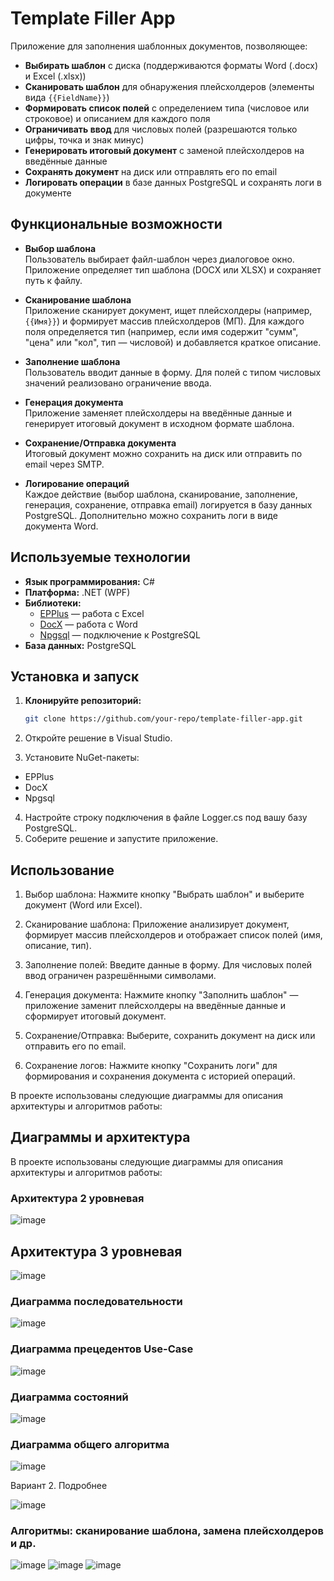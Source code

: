 # Template Filler App

Приложение для заполнения шаблонных документов, позволяющее:

- **Выбирать шаблон** с диска (поддерживаются форматы Word (.docx) и Excel (.xlsx))
- **Сканировать шаблон** для обнаружения плейсхолдеров (элементы вида `{{FieldName}}`)
- **Формировать список полей** с определением типа (числовое или строковое) и описанием для каждого поля
- **Ограничивать ввод** для числовых полей (разрешаются только цифры, точка и знак минус)
- **Генерировать итоговый документ** с заменой плейсхолдеров на введённые данные
- **Сохранять документ** на диск или отправлять его по email
- **Логировать операции** в базе данных PostgreSQL и сохранять логи в документе

## Функциональные возможности

- **Выбор шаблона**  
  Пользователь выбирает файл-шаблон через диалоговое окно. Приложение определяет тип шаблона (DOCX или XLSX) и сохраняет путь к файлу.

- **Сканирование шаблона**  
  Приложение сканирует документ, ищет плейсхолдеры (например, `{{Имя}}`) и формирует массив плейсхолдеров (МП). Для каждого поля определяется тип (например, если имя содержит "сумм", "цена" или "кол", тип — числовой) и добавляется краткое описание.

- **Заполнение шаблона**  
  Пользователь вводит данные в форму. Для полей с типом числовых значений реализовано ограничение ввода.

- **Генерация документа**  
  Приложение заменяет плейсхолдеры на введённые данные и генерирует итоговый документ в исходном формате шаблона.

- **Сохранение/Отправка документа**  
  Итоговый документ можно сохранить на диск или отправить по email через SMTP.

- **Логирование операций**  
  Каждое действие (выбор шаблона, сканирование, заполнение, генерация, сохранение, отправка email) логируется в базу данных PostgreSQL. Дополнительно можно сохранить логи в виде документа Word.

## Используемые технологии

- **Язык программирования:** C#
- **Платформа:** .NET (WPF)
- **Библиотеки:**
  - [EPPlus](https://github.com/EPPlusSoftware/EPPlus) — работа с Excel
  - [DocX](https://github.com/xceedsoftware/DocX) — работа с Word
  - [Npgsql](https://www.npgsql.org/) — подключение к PostgreSQL
- **База данных:** PostgreSQL

## Установка и запуск

1. **Клонируйте репозиторий:**
   ```bash
   git clone https://github.com/your-repo/template-filler-app.git
    ```

2. Откройте решение в Visual Studio.
3. Установите NuGet-пакеты:
* EPPlus
* DocX
* Npgsql
4. Настройте строку подключения в файле Logger.cs под вашу базу PostgreSQL.
5. Соберите решение и запустите приложение.

## Использование
1. Выбор шаблона:
  Нажмите кнопку "Выбрать шаблон" и выберите документ (Word или Excel).

2. Сканирование шаблона:
  Приложение анализирует документ, формирует массив плейсхолдеров и отображает список полей (имя, описание, тип).

3. Заполнение полей:
  Введите данные в форму. Для числовых полей ввод ограничен разрешёнными символами.

4. Генерация документа:
  Нажмите кнопку "Заполнить шаблон" — приложение заменит плейсхолдеры на введённые данные и сформирует итоговый документ.

5. Сохранение/Отправка:
  Выберите, сохранить документ на диск или отправить его по email.

6. Сохранение логов:
  Нажмите кнопку "Сохранить логи" для формирования и сохранения документа с историей операций.


В проекте использованы следующие диаграммы для описания архитектуры и алгоритмов работы:

## Диаграммы и архитектура
В проекте использованы следующие диаграммы для описания архитектуры и алгоритмов работы:

### Архитектура 2 уровневая
![image](https://github.com/user-attachments/assets/56645915-17e7-4090-983a-cd513c625780)

## Архитектура 3 уровневая
![image](https://github.com/user-attachments/assets/057a282a-77e5-4c18-8b08-b24e0fca2aa3)


### Диаграмма последовательности
![image](https://github.com/user-attachments/assets/4c531f6c-69ce-472e-b3e4-da7a96cfa0ce)

### Диаграмма прецедентов Use-Case
![image](https://github.com/user-attachments/assets/d84f9e7c-f70e-41c9-8f76-1edb8f18b132)

### Диаграмма состояний
![image](https://github.com/user-attachments/assets/0b9aa1be-936c-4b69-9395-287176091adc)

### Диаграмма общего алгоритма
![image](https://github.com/user-attachments/assets/26375d33-a20b-4359-8bea-d0a21b270eba)

Вариант 2. Подробнее

![image](https://github.com/user-attachments/assets/e6c2e2b4-4e64-4180-ae07-d9ac236f8109)


### Алгоритмы: сканирование шаблона, замена плейсхолдеров и др.
![image](https://github.com/user-attachments/assets/73b9abd3-03cf-4578-9e16-78f6bdff0237)
![image](https://github.com/user-attachments/assets/460fe396-e079-4990-83b7-9caa33819cfa)
![image](https://github.com/user-attachments/assets/d876ab06-82cb-400f-9f3d-d28c8107cd53)


